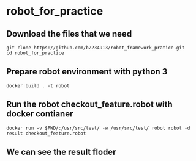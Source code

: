 # robot_for_practice
## Download the files that we need
```
git clone https://github.com/b2234913/robot_framework_pratice.git
cd robot_for_practice
```

## Prepare robot environment with python 3
```
docker build . -t robot
```

## Run the robot checkout_feature.robot with docker contianer
```
docker run -v $PWD/:/usr/src/test/ -w /usr/src/test/ robot robot -d result checkout_feature.robot
```

## We can see the result floder
